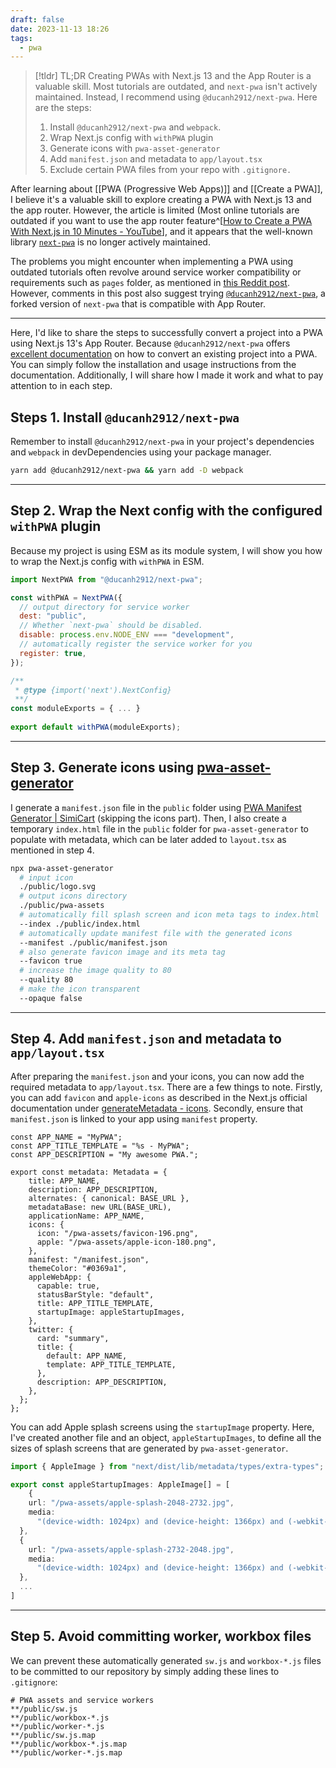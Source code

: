 ```yaml
---
draft: false
date: 2023-11-13 18:26
tags:
  - pwa
---
```


> [!tldr] TL;DR
> Creating PWAs with Next.js 13 and the App Router is a valuable skill. Most tutorials are outdated, and `next-pwa` isn't actively maintained. Instead, I recommend using `@ducanh2912/next-pwa`. Here are the steps:
> 1. Install `@ducanh2912/next-pwa` and `webpack`.
> 2. Wrap Next.js config with `withPWA` plugin
> 3. Generate icons with `pwa-asset-generator`
> 4. Add `manifest.json` and metadata to `app/layout.tsx`
> 5. Exclude certain PWA files from your repo with `.gitignore.`

After learning about [[PWA (Progressive Web Apps)]] and [[Create a PWA]], I believe it's a valuable skill to explore creating a PWA with Next.js 13 and the app router. However, the article is limited (Most online tutorials are outdated if you want to use the app router feature^[[How to Create a PWA With Next.js in 10 Minutes - YouTube](https://www.youtube.com/watch?v=ARNN_zmrwcw)], and it appears that the well-known library [`next-pwa`](https://github.com/shadowwalker/next-pwa) is no longer actively maintained.

The problems you might encounter when implementing a PWA using outdated tutorials often revolve around service worker compatibility or requirements such as `pages` folder, as mentioned in [this Reddit post](https://www.reddit.com/r/nextjs/comments/16guio3/does_anyone_know_of_a_good_guide_to_setting_up_a/). However, comments in this post also suggest trying [`@ducanh2912/next-pwa`](https://github.com/DuCanhGH/next-pwa), a forked version of `next-pwa` that is compatible with App Router.

---

Here, I'd like to share the steps to successfully convert a project into a PWA using Next.js 13's App Router. Because `@ducanh2912/next-pwa` offers [excellent documentation](https://ducanh-next-pwa.vercel.app/docs/next-pwa/getting-started) on how to convert an existing project into a PWA. You can simply follow the installation and usage instructions from the documentation. Additionally, I will share how I made it work and what to pay attention to in each step.

## Steps 1. Install `@ducanh2912/next-pwa`
Remember to install `@ducanh2912/next-pwa` in your project's dependencies and `webpack` in devDependencies using your package manager.
```bash
yarn add @ducanh2912/next-pwa && yarn add -D webpack
```

---
## Step 2. Wrap the Next config  with the configured `withPWA` plugin
Because my project is using ESM as its module system, I will show you how to wrap the Next.js config with `withPWA` in ESM.
```js title="next.config.js"
import NextPWA from "@ducanh2912/next-pwa";

const withPWA = NextPWA({
  // output directory for service worker
  dest: "public",
  // Whether `next-pwa` should be disabled.
  disable: process.env.NODE_ENV === "development",
  // automatically register the service worker for you
  register: true,
});

/**
 * @type {import('next').NextConfig}
 **/
const moduleExports = { ... }
					   
export default withPWA(moduleExports);
```

---
## Step 3. Generate icons using **[pwa-asset-generator](https://github.com/elegantapp/pwa-asset-generator)**
I generate a `manifest.json` file in the `public` folder using [PWA Manifest Generator | SimiCart](https://www.simicart.com/manifest-generator.html/) (skipping the icons part). Then, I also create a temporary `index.html` file in the `public` folder for `pwa-asset-generator` to populate with metadata, which can be later added to `layout.tsx` as mentioned in step 4.

```bash title="Run this in the root of your project"
npx pwa-asset-generator 
  # input icon
  ./public/logo.svg
  # output icons directory
  ./public/pwa-assets
  # automatically fill splash screen and icon meta tags to index.html
  --index ./public/index.html
  # automatically update manifest file with the generated icons
  --manifest ./public/manifest.json
  # also generate favicon image and its meta tag
  --favicon true
  # increase the image quality to 80
  --quality 80
  # make the icon transparent
  --opaque false
```

---
## Step 4. Add `manifest.json` and metadata to `app/layout.tsx`
After preparing the `manifest.json` and your icons, you can now add the required metadata to `app/layout.tsx`. There are a few things to note. Firstly, you can add `favicon` and `apple-icons` as described in the Next.js official documentation under [generateMetadata - icons](https://nextjs.org/docs/app/api-reference/functions/generate-metadata#icons). Secondly, ensure that `manifest.json` is linked to your app using `manifest` property.
```tsx title="app/layout.tsx" {12-13,15,21}
const APP_NAME = "MyPWA";
const APP_TITLE_TEMPLATE = "%s - MyPWA";
const APP_DESCRIPTION = "My awesome PWA.";

export const metadata: Metadata = {
    title: APP_NAME,
    description: APP_DESCRIPTION,
    alternates: { canonical: BASE_URL },
    metadataBase: new URL(BASE_URL),
    applicationName: APP_NAME,
    icons: {
      icon: "/pwa-assets/favicon-196.png",
      apple: "/pwa-assets/apple-icon-180.png",
    },
    manifest: "/manifest.json",
    themeColor: "#0369a1",
    appleWebApp: {
      capable: true,
      statusBarStyle: "default",
      title: APP_TITLE_TEMPLATE,
      startupImage: appleStartupImages,
    },
    twitter: {
      card: "summary",
      title: {
        default: APP_NAME,
        template: APP_TITLE_TEMPLATE,
      },
      description: APP_DESCRIPTION,
    },
  };
};
```

You can add Apple splash screens using the `startupImage` property. Here, I've created another file and an object, `appleStartupImages`, to define all the sizes of splash screens that are generated by `pwa-asset-generator`.

```ts title="data/apple-startup-images.ts"
import { AppleImage } from "next/dist/lib/metadata/types/extra-types";

export const appleStartupImages: AppleImage[] = [
	{
    url: "/pwa-assets/apple-splash-2048-2732.jpg",
    media:
      "(device-width: 1024px) and (device-height: 1366px) and (-webkit-device-pixel-ratio: 2) and (orientation: portrait)",
  },
  {
    url: "/pwa-assets/apple-splash-2732-2048.jpg",
    media:
      "(device-width: 1024px) and (device-height: 1366px) and (-webkit-device-pixel-ratio: 2) and (orientation: landscape)",
  },
  ...
]
```

---
## Step 5. Avoid committing worker, workbox files
We can prevent these automatically generated `sw.js` and `workbox-*.js` files to be committed to our repository by simply adding these lines to `.gitignore`:
```title=".gitignore"
# PWA assets and service workers
**/public/sw.js
**/public/workbox-*.js
**/public/worker-*.js
**/public/sw.js.map
**/public/workbox-*.js.map
**/public/worker-*.js.map
```